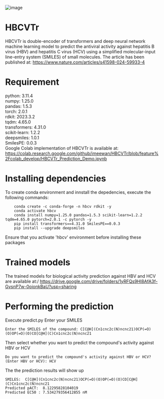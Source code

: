 ![image](https://github.com/imeewan/HBCVTr/assets/29390962/b512b33e-227d-4252-b9aa-6267ad9dea6d)

# HBCVTr
HBCVTr is double-encoder of transformers and deep neural network machine learning model to predict the antiviral activity against hepatitis B virus (HBV) and hepatitis C virus (HCV) using a simplified molecular-input line-entry system (SMILES) of small molecules. The article has been published at: https://www.nature.com/articles/s41598-024-59933-4
# Requirement
python: 3.11.4\
numpy: 1.25.0\
pandas: 1.5.3\
torch: 2.0.1\
rdkit: 2023.3.2\
tqdm: 4.65.0\
transformers: 4.31.0\
scikit-learn: 1.2.2\
deepsmiles: 1.0.1\
SmilesPE: 0.0.3
\
Google Colab implementation of HBCVTr is available at:
https://colab.research.google.com/github/imeewan/HBCVTr/blob/feature%2Fcolab_develop/HBCVTr_Prediction_Demo.ipynb

# Installing dependencies
To create conda environment and innstall the depedencies, execute the following commands:

        conda create -c conda-forge -n hbcv rdkit -y
        conda activate hbcv
        conda install numpy=1.25.0 pandas=1.5.3 scikit-learn=1.2.2 tqdm=4.65.0 pytorch=2.0.1 -c pytorch -y
        pip install transformers==4.31.0 SmilesPE==0.0.3
        pip install --upgrade deepsmiles
        
Ensure that you activate 'hbcv' environment before installing these packages

# Trained models
The trained models for biological activity prediction against HBV and HCV are available at:/
https://drive.google.com/drive/folders/1yRFQs9Hl8AfA3f-GvsnP7w-0oionkBaU?usp=sharing

# Performing the prediction
Execute predict.py
Enter your SMILES

    Enter the SMILES of the compound: C[C@H](Cn1cnc2c(N)ncnc21)OCP(=O)(O)OP(=O)(O)CO[C@H](C)Cn1cnc2c(N)ncnc21

Then select whether you want to predict the compound's activity against HBV or HCV

    Do you want to predict the compound's activity against HBV or HCV? (Enter HBV or HCV): HCV

The the prediction results will show up
    
    SMILES:  C[C@H](Cn1cnc2c(N)ncnc21)OCP(=O)(O)OP(=O)(O)CO[C@H](C)Cn1cnc2c(N)ncnc21
    Predicted pACT:  8.12295828104019
    Predicted EC50 : 7.534279356412855 nM
    
